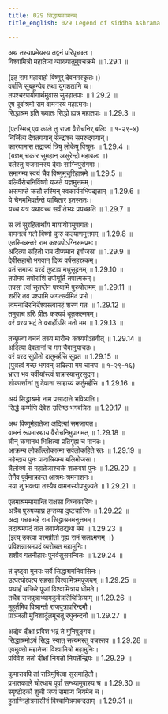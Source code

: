 ```yaml
---
title: 029 सिद्धाश्रमगमनम्
title_english: 029 Legend of siddha Ashrama

---
```


<div class="audioEmbed"  caption="श्रीराम-हरिसीताराममूर्ति-घनपाठिभ्यां वचनम्" src="https://archive.org/download/Ramayana-recitation-Sriram-harisItArAmamUrti-Ghanapaati-v2/Kanda_1/Kanda_1_BK-029-Sidhdha_Shrama_Gamanam.mp3"></div>

अथ तस्याप्रमेयस्य तद्वनं परिपृच्छतः।  
विश्वामित्रो महातेजा व्याख्यातुमुपचक्रमे ॥ 1.29.1 ॥   

(इह राम महाबाहो विष्णुर् देवनमस्कृतः।)  
वर्षाणि सुबहून्येव तथा युगशतानि च।  
तपश्चरणयोगार्थमुवास सुमहातपाः ॥ 1.29.2 ॥   
एष पूर्वाश्रमो राम वामनस्य महात्मनः।  
सिद्धाश्रम इति ख्यातः सिद्धो ह्यत्र महातपाः ॥ 1.29.3 ॥   

(एतस्मिन्न् एव काले तु राजा वैरोचनिर् बलिः ॥ १-२९-४)  
निर्जित्य दैवतगणान् सेन्द्रांश्च समरुद्गणान्।  
कारयामास तद्राज्यं त्रिषु लोकेषु विश्रुतः ॥ 1.29.4 ॥   
(यज्ञम् चकार सुमहान् असुरेन्द्रो महाबलः ।)  
बलेस्तु यजमानस्य देवाः साग्निपुरोगमाः।  
समागम्य स्वयं चैव विष्णुमूचुरिहाश्रमे ॥ 1.29.5 ॥   
बलिर्वैरोचनिर्विष्णो यजते यज्ञमुत्तमम्।  
असमाप्ते क्रतौ तस्मिन् स्वकार्यमभिपद्यताम् ॥ 1.29.6 ॥   
ये चैनमभिवर्तन्ते याचितार इतस्ततः।  
यच्च यत्र यथावच्च सर्वं तेभ्यः प्रयच्छति ॥ 1.29.7 ॥   

स त्वं सुरहितार्थाय मायायोगमुपागतः।  
वामनत्वं गतो विष्णो कुरु कल्याणमुत्तमम् ॥ 1.29.8 ॥   
एतस्मिन्नन्तरे राम कश्यपोऽग्निसमप्रभः।  
अदित्या सहितो राम दीप्यमान इवौजसा ॥ 1.29.9 ॥   
देवीसहायो भगवान् दिव्यं वर्षसहस्रकम्।  
व्रतं समाप्य वरदं तुष्टाव मधुसूदनम् ॥ 1.29.10 ॥   
तपोमयं तपोराशिं तपोमूर्तिं तपात्मकम्।  
तपसा त्वां सुतप्तेन पश्यामि पुरुषोत्तमम् ॥ 1.29.11 ॥   
शरीरे तव पश्यामि जगत्सर्वमिदं प्रभो।  
त्वमनादिरनिर्देश्यस्त्वामहं शरणं गतः ॥ 1.29.12 ॥   
तमुवाच हरिः प्रीतः कश्यपं धूतकल्मषम्।  
वरं वरय भद्रं ते वरार्होऽसि मतो मम ॥ 1.29.13 ॥   

तच्छ्रुत्वा वचनं तस्य मारीचः कश्यपोऽब्रवीत् ॥ 1.29.14 ॥   
अदित्या देवतानां च मम चैवानुयाचतः।  
वरं वरद सुप्रीतो दातुमर्हसि सुव्रत ॥ 1.29.15 ॥   
(पुत्रत्वं गच्छ भगवन् अदित्या मम चानघ ॥ १-२९-१६)  
भ्राता भव यवीयांस्त्वं शक्रस्यासुरसूदन।  
शोकार्त्तानां तु देवानां साहाय्यं कर्तुमर्हसि ॥ 1.29.16 ॥   

अयं सिद्धाश्रमो नाम प्रसादात्ते भविष्यति।  
सिद्धे कर्म्मणि देवेश उत्तिष्ठ भगवन्नितः ॥ 1.29.17 ॥   

अथ विष्णुर्महातेजा अदित्यां समजायत।  
वामनं रूपमास्थाय वैरोचनिमुपागमत् ॥ 1.29.18 ॥   
त्रीन् क्रमानथ भिक्षित्वा प्रतिगृह्य च मानदः।  
आक्रम्य लोकाँल्लोकात्मा सर्वलोकहिते रतः ॥ 1.29.19 ॥   
महेन्द्राय पुनः प्रादान्नियम्य बलिमोजसा।  
त्रैलोक्यं स महातेजाश्चक्रे शक्रवशं पुनः ॥ 1.29.20 ॥   
तेनैव पूर्वमाक्रान्त आश्रमः श्रमनाशनः।  
मया तु भक्त्या तस्यैष वामनस्योपभुज्यते ॥ 1.29.21 ॥   

एतमाश्रममायान्ति राक्षसा विघ्नकारिणः।  
अत्रैव पुरुषव्याघ्र हन्तव्या दुष्टचारिणः ॥ 1.29.22 ॥   
अद्य गच्छामहे राम सिद्धाश्रममनुत्तमम्।  
तदाश्रमपदं तात तवाप्येतद्यथा मम ॥ 1.29.23 ॥   
(इत्य् उक्त्वा परमप्रीतो गृह्य रामं सलक्ष्मणम् ।)  
प्रविशन्नाश्रमपदं व्यरोचत महामुनिः।  
शशीव गतनीहारः पुनर्वसुसमन्वितः ॥ 1.29.24 ॥   

तं दृष्ट्वा मुनयः सर्वे सिद्धाश्रमनिवासिनः।  
उत्पत्योत्पत्य सहसा विश्वामित्रमपूजयन् ॥ 1.29.25 ॥   
यथार्हं चक्रिरे पूजां विश्वामित्राय धीमते।  
तथैव राजपुत्राभ्यामकुर्वन्नतिथिक्रियाम् ॥ 1.29.26 ॥   
मुहूर्तमिव विश्रान्तौ राजपुत्रावरिन्दमौ।  
प्राञ्जली मुनिशार्दूलमूचतू रघुनन्दनौ ॥ 1.29.27 ॥   

अद्यैव दीक्षां प्रविश भद्रं ते मुनिपुङ्गव।  
सिद्धाश्रमोऽयं सिद्धः स्यात् सत्यमस्तु वचस्तव ॥ 1.29.28 ॥   
एवमुक्तो महातेजा विश्वामित्रो महामुनिः।  
प्रविवेश ततो दीक्षां नियतो नियतेन्द्रियः ॥ 1.29.29 ॥   

कुमारावपि तां रात्रिमुषित्वा सुसमाहितौ।  
प्रभातकाले चोत्थाय पूर्वां सन्ध्यामुपास्य च ॥ 1.29.30 ॥   
स्पृष्टोदकौ शुची जप्यं समाप्य नियमेन च।  
हुताग्निहोत्रमासीनं विश्वामित्रमवन्दताम् ॥ 1.29.31 ॥   